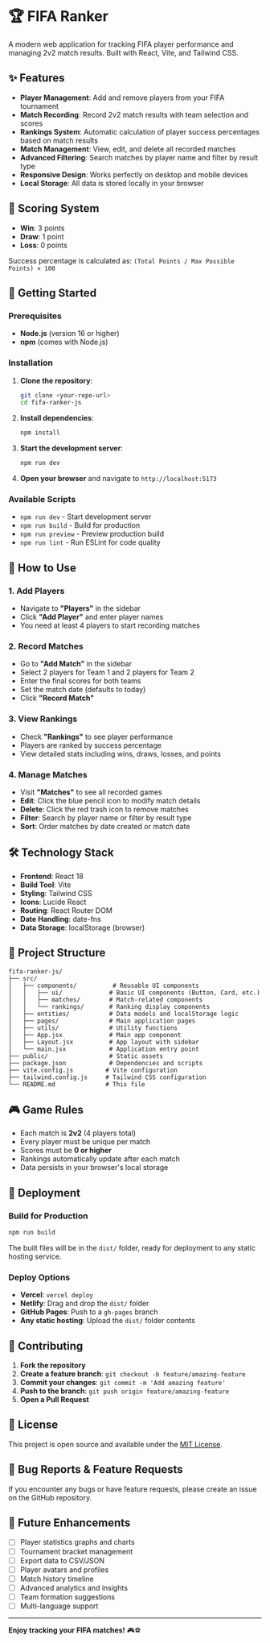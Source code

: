 # 🏆 FIFA Ranker

A modern web application for tracking FIFA player performance and managing 2v2 match results. Built with React, Vite, and Tailwind CSS.

## ✨ Features

- **Player Management**: Add and remove players from your FIFA tournament
- **Match Recording**: Record 2v2 match results with team selection and scores
- **Rankings System**: Automatic calculation of player success percentages based on match results
- **Match Management**: View, edit, and delete all recorded matches
- **Advanced Filtering**: Search matches by player name and filter by result type
- **Responsive Design**: Works perfectly on desktop and mobile devices
- **Local Storage**: All data is stored locally in your browser

## 🎯 Scoring System

- **Win**: 3 points
- **Draw**: 1 point  
- **Loss**: 0 points

Success percentage is calculated as: `(Total Points / Max Possible Points) × 100`

## 🚀 Getting Started

### Prerequisites

- **Node.js** (version 16 or higher)
- **npm** (comes with Node.js)

### Installation

1. **Clone the repository**:
   ```bash
   git clone <your-repo-url>
   cd fifa-ranker-js
   ```

2. **Install dependencies**:
   ```bash
   npm install
   ```

3. **Start the development server**:
   ```bash
   npm run dev
   ```

4. **Open your browser** and navigate to `http://localhost:5173`

### Available Scripts

- `npm run dev` - Start development server
- `npm run build` - Build for production
- `npm run preview` - Preview production build
- `npm run lint` - Run ESLint for code quality

## 📱 How to Use

### 1. Add Players
- Navigate to **"Players"** in the sidebar
- Click **"Add Player"** and enter player names
- You need at least 4 players to start recording matches

### 2. Record Matches
- Go to **"Add Match"** in the sidebar  
- Select 2 players for Team 1 and 2 players for Team 2
- Enter the final scores for both teams
- Set the match date (defaults to today)
- Click **"Record Match"**

### 3. View Rankings
- Check **"Rankings"** to see player performance
- Players are ranked by success percentage
- View detailed stats including wins, draws, losses, and points

### 4. Manage Matches
- Visit **"Matches"** to see all recorded games
- **Edit**: Click the blue pencil icon to modify match details
- **Delete**: Click the red trash icon to remove matches
- **Filter**: Search by player name or filter by result type
- **Sort**: Order matches by date created or match date

## 🛠️ Technology Stack

- **Frontend**: React 18
- **Build Tool**: Vite
- **Styling**: Tailwind CSS
- **Icons**: Lucide React
- **Routing**: React Router DOM
- **Date Handling**: date-fns
- **Data Storage**: localStorage (browser)

## 📁 Project Structure

```
fifa-ranker-js/
├── src/
│   ├── components/          # Reusable UI components
│   │   ├── ui/             # Basic UI components (Button, Card, etc.)
│   │   ├── matches/        # Match-related components
│   │   └── rankings/       # Ranking display components
│   ├── entities/           # Data models and localStorage logic
│   ├── pages/              # Main application pages
│   ├── utils/              # Utility functions
│   ├── App.jsx             # Main app component
│   ├── Layout.jsx          # App layout with sidebar
│   └── main.jsx            # Application entry point
├── public/                 # Static assets
├── package.json            # Dependencies and scripts
├── vite.config.js         # Vite configuration
├── tailwind.config.js     # Tailwind CSS configuration
└── README.md              # This file
```

## 🎮 Game Rules

- Each match is **2v2** (4 players total)
- Every player must be unique per match
- Scores must be **0 or higher**
- Rankings automatically update after each match
- Data persists in your browser's local storage

## 🚀 Deployment

### Build for Production

```bash
npm run build
```

The built files will be in the `dist/` folder, ready for deployment to any static hosting service.

### Deploy Options

- **Vercel**: `vercel deploy`
- **Netlify**: Drag and drop the `dist/` folder
- **GitHub Pages**: Push to a `gh-pages` branch
- **Any static hosting**: Upload the `dist/` folder contents

## 🤝 Contributing

1. **Fork the repository**
2. **Create a feature branch**: `git checkout -b feature/amazing-feature`
3. **Commit your changes**: `git commit -m 'Add amazing feature'`
4. **Push to the branch**: `git push origin feature/amazing-feature`
5. **Open a Pull Request**

## 📝 License

This project is open source and available under the [MIT License](LICENSE).

## 🐛 Bug Reports & Feature Requests

If you encounter any bugs or have feature requests, please create an issue on the GitHub repository.

## 🎯 Future Enhancements

- [ ] Player statistics graphs and charts
- [ ] Tournament bracket management
- [ ] Export data to CSV/JSON
- [ ] Player avatars and profiles
- [ ] Match history timeline
- [ ] Advanced analytics and insights
- [ ] Team formation suggestions
- [ ] Multi-language support

---

**Enjoy tracking your FIFA matches!** 🎮⚽ 